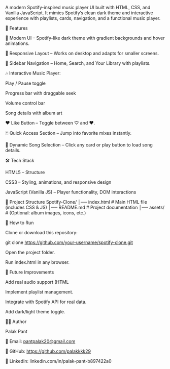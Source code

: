 A modern Spotify-inspired music player UI built with HTML, CSS, and Vanilla JavaScript.
It mimics Spotify’s clean dark theme and interactive experience with playlists, cards, navigation, and a functional music player.

🚀 Features

🎨 Modern UI – Spotify-like dark theme with gradient backgrounds and hover animations.

📱 Responsive Layout – Works on desktop and adapts for smaller screens.

🧭 Sidebar Navigation – Home, Search, and Your Library with playlists.

🎶 Interactive Music Player:

Play / Pause toggle

Progress bar with draggable seek

Volume control bar

Song details with album art

❤️ Like Button – Toggle between ♡ and ♥.

🃏 Quick Access Section – Jump into favorite mixes instantly.

🎵 Dynamic Song Selection – Click any card or play button to load song details.

🛠️ Tech Stack

HTML5 – Structure

CSS3 – Styling, animations, and responsive design

JavaScript (Vanilla JS) – Player functionality, DOM interactions

📂 Project Structure
Spotify-Clone/
│── index.html        # Main HTML file (includes CSS & JS)
│── README.md         # Project documentation
│── assets/           # (Optional: album images, icons, etc.)

🎯 How to Run

Clone or download this repository:

git clone https://github.com/your-username/spotify-clone.git


Open the project folder.

Run index.html in any browser.

📌 Future Improvements

Add real audio support (HTML <audio> API).

Implement playlist management.

Integrate with Spotify API for real data.

Add dark/light theme toggle.

👩‍💻 Author

Palak Pant

📧 Email: pantpalak20@gmail.com

🔗 GitHub: https://github.com/palakkkk29

🔗 LinkedIn: linkedin.com/in/palak-pant-b897422a0

